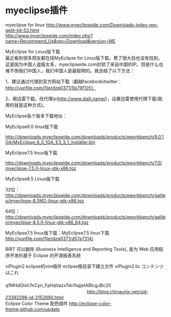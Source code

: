 # myeclipse插件


myeclipse for linux  http://www.myeclipseide.com/Downloads-index-req-getit-lid-53.html
<br />
http://www.myeclipseide.com/index.php?name=Recommend_Us&req=Download&version=ME



MyEclipse for Linux版下载
<br />
最近看到很多网友都在找MyEclipse for Linux版下载，费了很大劲也没有找到。这是因为中国人盗版太多，myeclipseide.com封锁了来自中国的IP。但是什么也难不倒我们中国人，我们中国人是最聪明的。我总结了以下方法：

1、建议通过代理到官方网站下载（翻越facebook/twitter：  http://yunfile.com/file/dzq0371/5b79f12f/）

2、用迅雷下载。找代理ip(http://www.daili.name/)，设置迅雷使用代理下载(我用的就是这种方式)。

MyEclipse各个版本下载地址：

MyEclipse6.0 linux版下载

http://downloads.myeclipseide.com/downloads/products/eworkbench/6.0.1GA/MyEclipse_6_0_1GA_E3_3_1_Installer.bin 

MyEclipse7.5 linux版下载

http://downloads.myeclipseide.com/downloads/products/eworkbench/7.0/myeclipse-7.5.0-linux-gtk-x86.tgz

MyEclipse8.5 Linux版下载

32位：http://downloads.myeclipseide.com/downloads/products/eworkbench/galileo/myeclipse-8.5M2-linux-gtk-x86.tgz

64位：http://downloads.myeclipseide.com/downloads/products/eworkbench/galileo/myeclipse-8.5.0-linux-gtk-x86_64.tgz

MyEclipse7.5 linux版下载：MyEclipse7.5 linux下载 http://yunfile.com/file/dzq0371/d57a7314/



BIRT                          可以删除  (Business Intelligence and Reporting Tools), 是为 Web 应用程序开发的基于 Eclipse 的开源报表系统

viPlugin2                    eclipse的vim插件  eclipse根目录下建立文件  viPlugin2.lic  コンテンツはこれ　　　　　　　　
<br />
　　　　　　　　　　　　　　　　　　　q1MHdGlxh7nCyn_FpHaVazxTdn1tajjeIABlcgJBc20　　　
<br />
　　　　　　　　　　　　　　　　　　  http://blog.chinaunix.net/uid-23392298-id-3152890.html
<br />
Eclipse Color Theme   配色插件 http://eclipse-color-theme.github.com/update

